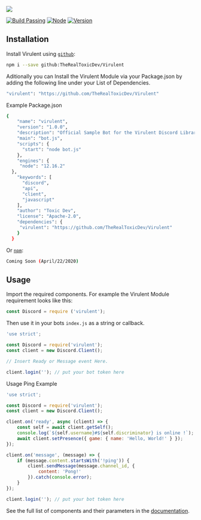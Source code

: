 ![](https://i.imgur.com/1gqzxVd.png)

[![Build Passing](https://img.shields.io/badge/build-Passing%20-green.svg?style=flat)](https://github.com/TheRealToxicDev/Virulent) 
[![Node](https://img.shields.io/badge/node-v12.16.2%20-blue.svg?style=flat)](https://nodejs.org/en/) 
[![Version](https://img.shields.io/badge/virulent-v0.0.1-yellowgreen.svg)](https://github.com/TheRealToxicDev/Virulent)

## Installation
Install Virulent using [`github`](https://www.github.com):

```bash
npm i --save github:TheRealToxicDev/Virulent
```

Aditionally you can Install the Virulent Module via your Package.json
by adding the following line under your List of Dependencies.

```bash
"virulent": "https://github.com/TheRealToxicDev/Virulent"
```

Example Package.json

```bash
{
    "name": "virulent",
    "version": "1.0.0",
    "description": "Official Sample Bot for the Virulent Discord Library.",
    "main": "bot.js",
    "scripts": {
      "start": "node bot.js"
    },
    "engines": {
     "node": "12.16.2"
  },
    "keywords": [
      "discord",
      "api",
      "client",
      "javascript"
    ],
    "author": "Toxic Dev",
    "license": "Apache-2.0",
    "dependencies": {
     "virulent": "https://github.com/TheRealToxicDev/Virulent"
    }
  }
  ```

Or [`npm`](https://www.npmjs.com/):

```bash
Coming Soon (April/22/2020)
```

## Usage
Import the required components. For example the Virulent Module requirement looks like this:
```jsx harmony
const Discord = require ('virulent');
```
Then use it in your bots ``index.js`` as a string or callback. 

```jsx harmony
'use strict';

const Discord = require('virulent');
const client = new Discord.Client();

// Insert Ready or Message event Here.

client.login(''); // put your bot token here
```
Usage Ping Example
```jsx harmony
'use strict';

const Discord = require('virulent');
const client = new Discord.Client();

client.on('ready', async (client) => {
    const self = await client.getSelf();
    console.log(`${self.username}#${self.discriminator} is online !`);
    await client.setPresence({ game: { name: 'Hello, World!' } });
});

client.on('message', (message) => {
    if (message.content.startsWith('!ping')) {
        client.sendMessage(message.channel_id, {
            content: 'Pong!'
        }).catch(console.error);
    }
});

client.login(''); // put your bot token here
```
See the full list of components and their parameters in the  [documentation](https://tigerspack.awb.pw/docs/components/alert).
